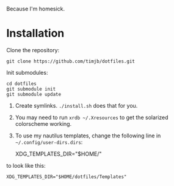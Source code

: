 Because I'm homesick.

Installation
============

Clone the repository:

	git clone https://github.com/timjb/dotfiles.git

Init submodules:

	cd dotfiles
	git submodule init
	git submodule update

1. Create symlinks. `./install.sh` does that for you.
2. You may need to run `xrdb ~/.Xresources` to get the solarized colorscheme working.
3. To use my nautilus templates, change the following line in
   `~/.config/user-dirs.dirs`:

	XDG_TEMPLATES_DIR="$HOME/"

to look like this:

	XDG_TEMPLATES_DIR="$HOME/dotfiles/Templates"
